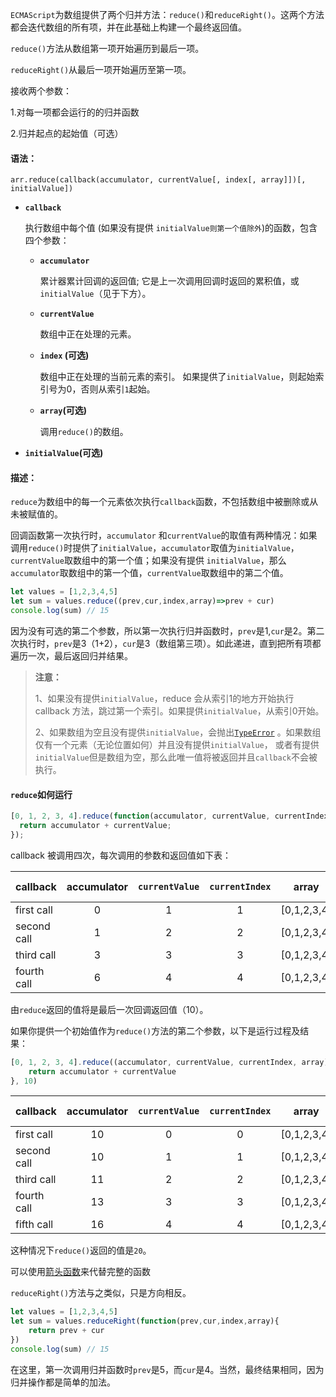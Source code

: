 `ECMAScript`为数组提供了两个归并方法：`reduce()`和`reduceRight()`。这两个方法都会迭代数组的所有项，并在此基础上构建一个最终返回值。

`reduce()`方法从数组第一项开始遍历到最后一项。

`reduceRight()`从最后一项开始遍历至第一项。

接收两个参数：

1.对每一项都会运行的的归并函数

2.归并起点的起始值（可选）

#### 语法：

```
arr.reduce(callback(accumulator, currentValue[, index[, array]])[, initialValue])
```

- **`callback`**

	执行数组中每个值 (如果没有提供 `initialValue则第一个值除外`)的函数，包含四个参数：

	- **`accumulator`** 

		累计器累计回调的返回值; 它是上一次调用回调时返回的累积值，或`initialValue`（见于下方）。

	- **`currentValue`**

		数组中正在处理的元素。

	- **`index` (可选)**

		数组中正在处理的当前元素的索引。 如果提供了`initialValue`，则起始索引号为0，否则从索引`1`起始。

	- **`array`(可选)**

		调用`reduce()`的数组。

- **`initialValue`(可选)**

#### 描述：

`reduce`为数组中的每一个元素依次执行`callback`函数，不包括数组中被删除或从未被赋值的。

回调函数第一次执行时，`accumulator` 和`currentValue`的取值有两种情况：如果调用`reduce()`时提供了`initialValue`，`accumulator`取值为`initialValue`，`currentValue`取数组中的第一个值；如果没有提供 `initialValue`，那么`accumulator`取数组中的第一个值，`currentValue`取数组中的第二个值。

```javascript
let values = [1,2,3,4,5]
let sum = values.reduce((prev,cur,index,array)=>prev + cur)
console.log(sum) // 15
```

因为没有可选的第二个参数，所以第一次执行归并函数时，`prev`是1,`cur`是2。第二次执行时，`prev`是3（1+2），`cur`是3（数组第三项）。如此递进，直到把所有项都遍历一次，最后返回归并结果。

> **注意：**
>
> 1、如果没有提供`initialValue`，reduce 会从索引1的地方开始执行 callback 方法，跳过第一个索引。如果提供`initialValue`，从索引0开始。
>
> 2、如果数组为空且没有提供`initialValue`，会抛出[`TypeError`](https://developer.mozilla.org/zh-CN/docs/Web/JavaScript/Reference/Global_Objects/TypeError) 。如果数组仅有一个元素（无论位置如何）并且没有提供`initialValue`， 或者有提供`initialValue`但是数组为空，那么此唯一值将被返回并且`callback`不会被执行。



#### `reduce`如何运行

```javascript
[0, 1, 2, 3, 4].reduce(function(accumulator, currentValue, currentIndex, array){
  return accumulator + currentValue;
});
```

callback 被调用四次，每次调用的参数和返回值如下表：

| callback    | **accumulator** | **`currentValue`** | **`currentIndex`** |  **array**  | **return value** |
| :---------- | :-------------: | :----------------: | :----------------: | :---------: | :--------------: |
| first call  |        0        |         1          |         1          | [0,1,2,3,4] |        1         |
| second call |        1        |         2          |         2          | [0,1,2,3,4] |        3         |
| third call  |        3        |         3          |         3          | [0,1,2,3,4] |        6         |
| fourth call |        6        |         4          |         4          | [0,1,2,3,4] |        10        |

由`reduce`返回的值将是最后一次回调返回值（10）。

如果你提供一个初始值作为`reduce()`方法的第二个参数，以下是运行过程及结果：

```javascript
[0, 1, 2, 3, 4].reduce((accumulator, currentValue, currentIndex, array) => {
    return accumulator + currentValue
}, 10)
```

| callback    | **accumulator** | **`currentValue`** | **`currentIndex`** |  **array**  | **return value** |
| ----------- | :-------------: | :----------------: | :----------------: | :---------: | :--------------: |
| first call  |       10        |         0          |         0          | [0,1,2,3,4] |        10        |
| second call |       10        |         1          |         1          | [0,1,2,3,4] |        11        |
| third call  |       11        |         2          |         2          | [0,1,2,3,4] |        13        |
| fourth call |       13        |         3          |         3          | [0,1,2,3,4] |        16        |
| fifth call  |       16        |         4          |         4          | [0,1,2,3,4] |        20        |

这种情况下`reduce()`返回的值是`20`。

可以使用[箭头函数](https://developer.mozilla.org/zh-CN/docs/Web/JavaScript/Reference/Functions/Arrow_functions)来代替完整的函数

`reduceRight()`方法与之类似，只是方向相反。

```javascript
let values = [1,2,3,4,5]
let sum = values.reduceRight(function(prev,cur,index,array){
	return prev + cur
})
console.log(sum) // 15
```

在这里，第一次调用归并函数时`prev`是5，而`cur`是4。当然，最终结果相同，因为归并操作都是简单的加法。
